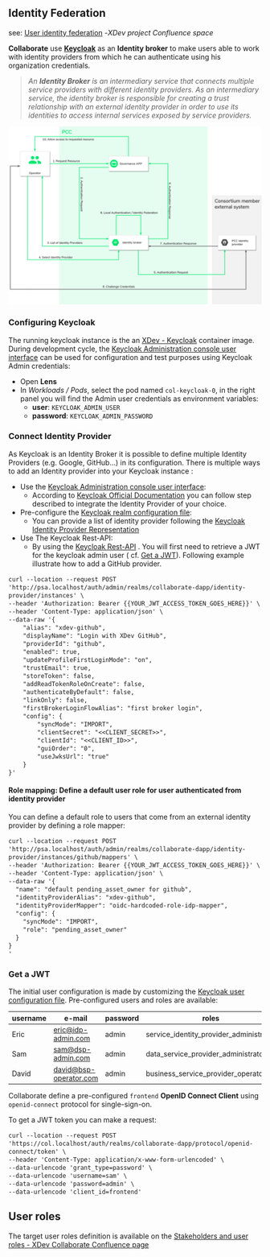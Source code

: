 ## Identity Federation

see: [User identity federation](https://xdevtechnologies.atlassian.net/wiki/spaces/DA/pages/524943776/Partners+APP+-+User+admin+and+opeators+Identity+Federation#Technical-design)
-_XDev project Confluence space_

**Collaborate** use **[Keycloak](https://www.keycloak.org/)** as an **Identity broker** to make
users able to work with identity providers from which he can authenticate using his organization
credentials.

> _An **Identity Broker** is an intermediary service that connects multiple service providers with different identity providers. As an intermediary service, the identity broker is responsible for creating a trust relationship with an external identity provider in order to use its identities to access internal services exposed by service providers._

![Identity broker flow](images/identity-broker-flow.png)

### Configuring Keycloak

The running keycloak instance is the
an [XDev - Keycloak](https://gitlab.com/the-blockchain-xdev/xdev-product/enterprise-business-network/keycloak)
container image. During development cycle,
the [Keycloak Administration console user interface](https://col.localhost/auth/admin/master/console/#/realms/collaborate-dapp)
can be used for configuration and test purposes using Keycloak Admin credentials:

* Open **Lens**
* In _Workloads / Pods_, select the pod named `col-keycloak-0`, in the right panel you will find the
  Admin user credentials as environment variables:
    * **user**: `KEYCLOAK_ADMIN_USER`
    * **password**: `KEYCLOAK_ADMIN_PASSWORD`

### Connect Identity Provider

As Keycloak is an Identity Broker it is possible to define multiple Identity Providers (e.g. Google,
GitHub...) in its configuration. There is multiple ways to add an Identity provider into your
Keycloak instance :

* Use
  the [Keycloak Administration console user interface](https://col.localhost/auth/admin/master/console/#/realms/collaborate-dapp):
    * According
      to [Keycloak Official Documentation](https://www.keycloak.org/docs/latest/server_admin/#_identity_broker)
      you can follow step described to integrate the Identity Provider of your choice.
* Pre-configure the [Keycloak realm configuration file](../dapp/iam/realm-config/realm.json):
    * You can provide a list of identity provider following
      the [Keycloak Identity Provider Representation](https://www.keycloak.org/docs-api/15.0/rest-api/index.html#_identityproviderrepresentation)
* Use The Keycloak Rest-API:
    * By using
      the [Keycloak Rest-API](https://www.keycloak.org/docs-api/15.0/rest-api/index.html#_identity_providers_resource)
      . You will first need to retrieve a JWT for the keycloak admin user (
      cf. [Get a JWT](#get-a-jwt)). Following example illustrate how to add a GitHub provider.

```
curl --location --request POST 'http://psa.localhost/auth/admin/realms/collaborate-dapp/identity-provider/instances' \
--header 'Authorization: Bearer {{YOUR_JWT_ACCESS_TOKEN_GOES_HERE}}' \
--header 'Content-Type: application/json' \
--data-raw '{
    "alias": "xdev-github",
    "displayName": "Login with XDev GitHub",
    "providerId": "github",
    "enabled": true,
    "updateProfileFirstLoginMode": "on",
    "trustEmail": true,
    "storeToken": false,
    "addReadTokenRoleOnCreate": false,
    "authenticateByDefault": false,
    "linkOnly": false,
    "firstBrokerLoginFlowAlias": "first broker login",
    "config": {
        "syncMode": "IMPORT",
        "clientSecret": "<<CLIENT_SECRET>>",
        "clientId": "<<CLIENT_ID>>",
        "guiOrder": "0",
        "useJwksUrl": "true"
    }
}'
```

#### Role mapping: Define a default user role for user authenticated from identity provider

You can define a default role to users that come from an external identity provider by defining a
role mapper:

```
curl --location --request POST 'http://psa.localhost/auth/admin/realms/collaborate-dapp/identity-provider/instances/github/mappers' \
--header 'Authorization: Bearer {{YOUR_JWT_ACCESS_TOKEN_GOES_HERE}}' \
--header 'Content-Type: application/json' \
--data-raw '{
  "name": "default pending_asset_owner for github",
  "identityProviderAlias": "xdev-github",
  "identityProviderMapper": "oidc-hardcoded-role-idp-mapper",
  "config": {
    "syncMode": "IMPORT",
    "role": "pending_asset_owner"
  }
}
'
```

### Get a JWT

The initial user configuration is made by customizing
the [Keycloak user configuration file](../dapp/iam/realm-config/users-0.json). Pre-configured users
and roles are available:

| username | e-mail | password |  roles |
| -------- | ------- | ------- | -------- |
| Eric | eric@idp-admin.com | admin | service_identity_provider_administrator |
| Sam  | sam@dsp-admin.com | admin | data_service_provider_administrator |
| David | david@bsp-operator.com | admin | business_service_provider_operator |

Collaborate define a pre-configured `frontend` **OpenID Connect Client** using `openid-connect`
protocol for single-sign-on.

To get a JWT token you can make a request:

```
curl --location --request POST 'https://col.localhost/auth/realms/collaborate-dapp/protocol/openid-connect/token' \
--header 'Content-Type: application/x-www-form-urlencoded' \
--data-urlencode 'grant_type=password' \
--data-urlencode 'username=sam' \
--data-urlencode 'password=admin' \
--data-urlencode 'client_id=frontend'
```

## User roles

The target user roles definition is available on
the [Stakeholders and user roles - XDev Collaborate Confluence page](https://xdevtechnologies.atlassian.net/wiki/spaces/DA/pages/167870813/Stakeholders+and+user+roles)
